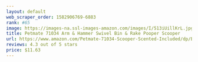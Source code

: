 ```yaml
---
layout: default 
﻿web_scraper_order: 1582906769-6883
rank: #65
image: https://images-na.ssl-images-amazon.com/images/I/513iUillKrL.jpg
title: Petmate 71034 Arm & Hammer Swivel Bin & Rake Pooper Scooper
url: https://www.amazon.com/Petmate-71034-Scooper-Scented-Included/dp/B008FNKQSU/ref=zg_mw_pet-supplies_65?_encoding=UTF8&psc=1&refRID=H5H5GKBRAGT498NV2G74
reviews: 4.3 out of 5 stars
price: $11.63 
---
```

